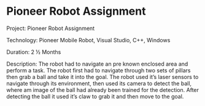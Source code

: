 # Pioneer Robot Assignment
Project: Pioneer Robot Assignment

Technology: Pioneer Mobile Robot, Visual Studio, C++, Windows

Duration: 2 ½ Months

Description: The robot had to navigate an pre known enclosed area and perform a task. The robot first had to navigate through two sets of pillars then grab a ball and take it into the goal. The robot used it’s laser sensors to navigate through its environment, then used its camera to detect the ball, where am image of the ball had already been trained for the detection. After detecting the ball it used it’s claw to grab it and then move to the goal. 
